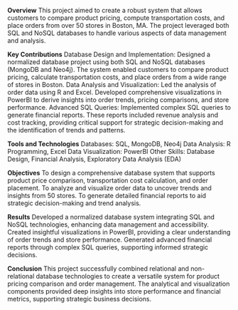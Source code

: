 **Overview**
This project aimed to create a robust system that allows customers to compare product pricing, compute transportation costs, and place orders from over 50 stores in Boston, MA. The project leveraged both SQL and NoSQL databases to handle various aspects of data management and analysis.

**Key Contributions**
Database Design and Implementation: Designed a normalized database project using both SQL and NoSQL databases (MongoDB and Neo4j). The system enabled customers to compare product pricing, calculate transportation costs, and place orders from a wide range of stores in Boston.
Data Analysis and Visualization: Led the analysis of order data using R and Excel. Developed comprehensive visualizations in PowerBI to derive insights into order trends, pricing comparisons, and store performance.
Advanced SQL Queries: Implemented complex SQL queries to generate financial reports. These reports included revenue analysis and cost tracking, providing critical support for strategic decision-making and the identification of trends and patterns.

**Tools and Technologies**
Databases: SQL, MongoDB, Neo4j
Data Analysis: R Programming, Excel
Data Visualization: PowerBI
Other Skills: Database Design, Financial Analysis, Exploratory Data Analysis (EDA)

**Objectives**
To design a comprehensive database system that supports product price comparison, transportation cost calculation, and order placement.
To analyze and visualize order data to uncover trends and insights from 50 stores.
To generate detailed financial reports to aid strategic decision-making and trend analysis.

**Results**
Developed a normalized database system integrating SQL and NoSQL technologies, enhancing data management and accessibility.
Created insightful visualizations in PowerBI, providing a clear understanding of order trends and store performance.
Generated advanced financial reports through complex SQL queries, supporting informed strategic decisions.

**Conclusion**
This project successfully combined relational and non-relational database technologies to create a versatile system for product pricing comparison and order management. The analytical and visualization components provided deep insights into store performance and financial metrics, supporting strategic business decisions.
